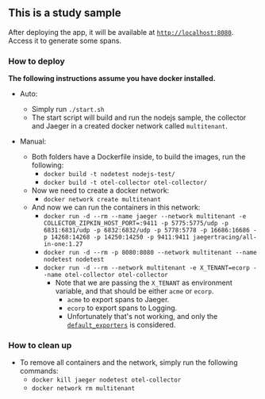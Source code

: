 ## This is a study sample  
After deploying the app, it will be available at [`http://localhost:8080`](http://localhost:8080).  
Access it to generate some spans.  

### How to deploy
**The following instructions assume you have docker installed.**
- Auto:
    - Simply run `./start.sh`
    - The start script will build and run the nodejs sample, the collector and Jaeger in a created docker network called `multitenant`.
    

- Manual:
    - Both folders have a Dockerfile inside, to build the images, run the following:
        - `docker build -t nodetest nodejs-test/`
        - `docker build -t otel-collector otel-collector/`
    - Now we need to create a docker network:
        - `docker network create multitenant`
    - And now we can run the containers in this network:
        - `docker run -d --rm --name jaeger --network multitenant -e COLLECTOR_ZIPKIN_HOST_PORT=:9411 -p 5775:5775/udp -p 6831:6831/udp -p 6832:6832/udp -p 5778:5778 -p 16686:16686 -p 14268:14268 -p 14250:14250 -p 9411:9411 jaegertracing/all-in-one:1.27`
        - `docker run -d --rm -p 8080:8080 --network multitenant --name nodetest nodetest`
        - `docker run -d --rm --network multitenant -e X_TENANT=ecorp --name otel-collector otel-collector`
            - Note that we are passing the `X_TENANT` as environment variable, and that should be either `acme` or `ecorp`.
                - `acme` to export spans to Jaeger.
                - `ecorp` to export spans to Logging.
                - Unfortunately that's not working, and only the [`default_exporters`](otel-collector/conf.yml#L10) is considered.  

### How to clean up  
- To remove all containers and the network, simply run the following commands:
    - `docker kill jaeger nodetest otel-collector`
    - `docker network rm multitenant` 
